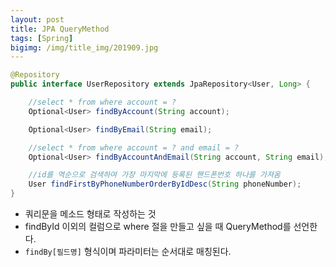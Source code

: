 ```yaml
---
layout: post
title: JPA QueryMethod
tags: [Spring]
bigimg: /img/title_img/201909.jpg
---
```


```java
@Repository
public interface UserRepository extends JpaRepository<User, Long> {

    //select * from where account = ?
    Optional<User> findByAccount(String account);

    Optional<User> findByEmail(String email);

    //select * from where account = ? and email = ?
    Optional<User> findByAccountAndEmail(String account, String email);

    //id를 역순으로 검색하여 가장 마지막에 등록된 핸드폰번호 하나를 가져옴
    User findFirstByPhoneNumberOrderByIdDesc(String phoneNumber);
}
```
* 쿼리문을 메소드 형태로 작성하는 것
* findById 이외의 컬럼으로 where 절을 만들고 싶을 때 QueryMethod를 선언한다.
* `findBy[필드명]` 형식이며 파라미터는 순서대로 매칭된다.

